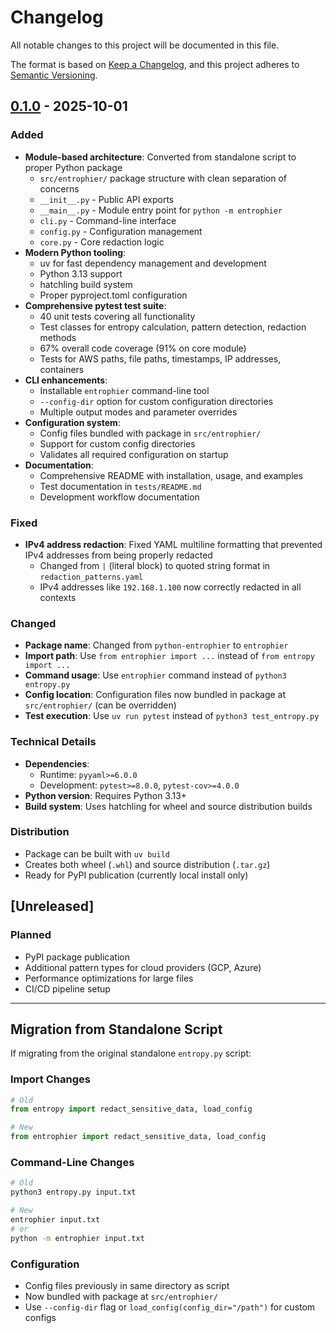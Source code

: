 # Changelog

All notable changes to this project will be documented in this file.

The format is based on [Keep a Changelog](https://keepachangelog.com/en/1.0.0/),
and this project adheres to [Semantic Versioning](https://semver.org/spec/v2.0.0.html).

## [0.1.0] - 2025-10-01

### Added
- **Module-based architecture**: Converted from standalone script to proper Python package
  - `src/entrophier/` package structure with clean separation of concerns
  - `__init__.py` - Public API exports
  - `__main__.py` - Module entry point for `python -m entrophier`
  - `cli.py` - Command-line interface
  - `config.py` - Configuration management
  - `core.py` - Core redaction logic
- **Modern Python tooling**:
  - uv for fast dependency management and development
  - Python 3.13 support
  - hatchling build system
  - Proper pyproject.toml configuration
- **Comprehensive pytest test suite**:
  - 40 unit tests covering all functionality
  - Test classes for entropy calculation, pattern detection, redaction methods
  - 67% overall code coverage (91% on core module)
  - Tests for AWS paths, file paths, timestamps, IP addresses, containers
- **CLI enhancements**:
  - Installable `entrophier` command-line tool
  - `--config-dir` option for custom configuration directories
  - Multiple output modes and parameter overrides
- **Configuration system**:
  - Config files bundled with package in `src/entrophier/`
  - Support for custom config directories
  - Validates all required configuration on startup
- **Documentation**:
  - Comprehensive README with installation, usage, and examples
  - Test documentation in `tests/README.md`
  - Development workflow documentation

### Fixed
- **IPv4 address redaction**: Fixed YAML multiline formatting that prevented IPv4 addresses from being properly redacted
  - Changed from `|` (literal block) to quoted string format in `redaction_patterns.yaml`
  - IPv4 addresses like `192.168.1.100` now correctly redacted in all contexts

### Changed
- **Package name**: Changed from `python-entrophier` to `entrophier`
- **Import path**: Use `from entrophier import ...` instead of `from entropy import ...`
- **Command usage**: Use `entrophier` command instead of `python3 entropy.py`
- **Config location**: Configuration files now bundled in package at `src/entrophier/` (can be overridden)
- **Test execution**: Use `uv run pytest` instead of `python3 test_entropy.py`

### Technical Details
- **Dependencies**:
  - Runtime: `pyyaml>=6.0.0`
  - Development: `pytest>=8.0.0`, `pytest-cov>=4.0.0`
- **Python version**: Requires Python 3.13+
- **Build system**: Uses hatchling for wheel and source distribution builds

### Distribution
- Package can be built with `uv build`
- Creates both wheel (`.whl`) and source distribution (`.tar.gz`)
- Ready for PyPI publication (currently local install only)

## [Unreleased]

### Planned
- PyPI package publication
- Additional pattern types for cloud providers (GCP, Azure)
- Performance optimizations for large files
- CI/CD pipeline setup

---

## Migration from Standalone Script

If migrating from the original standalone `entropy.py` script:

### Import Changes
```python
# Old
from entropy import redact_sensitive_data, load_config

# New
from entrophier import redact_sensitive_data, load_config
```

### Command-Line Changes
```bash
# Old
python3 entropy.py input.txt

# New
entrophier input.txt
# or
python -m entrophier input.txt
```

### Configuration
- Config files previously in same directory as script
- Now bundled with package at `src/entrophier/`
- Use `--config-dir` flag or `load_config(config_dir="/path")` for custom configs

[0.1.0]: https://github.com/rjury-sumo/python-entrophier/releases/tag/v0.1.0
